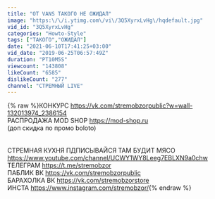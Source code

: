 ```yaml
---
title: "ОТ VANS ТАКОГО НЕ ОЖИДАЛ"
image: "https:\/\/i.ytimg.com\/vi\/3Q5XyrxLvHg\/hqdefault.jpg"
vid_id: "3Q5XyrxLvHg"
categories: "Howto-Style"
tags: ["ТАКОГО","ОЖИДАЛ"]
date: "2021-06-10T17:41:25+03:00"
vid_date: "2019-06-25T06:57:49Z"
duration: "PT10M5S"
viewcount: "143808"
likeCount: "6585"
dislikeCount: "277"
channel: "СТРЕМНЫЙ LIVE"
---
```

{% raw %}КОНКУРС <a rel="nofollow" target="blank" href="https://vk.com/stremobzorpublic?w=wall-132013974_2386154">https://vk.com/stremobzorpublic?w=wall-132013974_2386154</a><br />РАСПРОДАЖА MOD SHOP <a rel="nofollow" target="blank" href="https://mod-shop.ru">https://mod-shop.ru</a><br />(доп скидка по промо boloto)<br /><br /><br />СТРЕМНАЯ КУХНЯ ПДПИСЫВАЙСЯ ТАМ БУДИТ МЯСО <a rel="nofollow" target="blank" href="https://www.youtube.com/channel/UCWY1WY8Leeg7EBLXN9a0chw">https://www.youtube.com/channel/UCWY1WY8Leeg7EBLXN9a0chw</a><br />ТЕЛЕГРАМ <a rel="nofollow" target="blank" href="https://t.me/stremobzor">https://t.me/stremobzor</a> <br />ПАБЛИК ВК <a rel="nofollow" target="blank" href="https://vk.com/stremobzorpublic">https://vk.com/stremobzorpublic</a><br />БАРАХОЛКА ВК <a rel="nofollow" target="blank" href="https://vk.com/stremobzorstore">https://vk.com/stremobzorstore</a><br />ИНСТА <a rel="nofollow" target="blank" href="https://www.instagram.com/stremobzor/">https://www.instagram.com/stremobzor/</a>{% endraw %}
